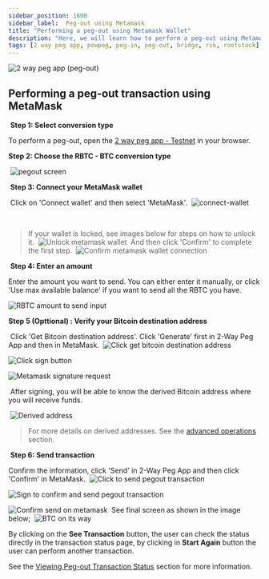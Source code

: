 ```yaml
---
sidebar_position: 1600
sidebar_label:  Peg-out using Metamask
title: "Performing a peg-out using Metamask Wallet"
description: "Here, we will learn how to perform a peg-out using Metamask Wallet."
tags: [2 way peg app, powpeg, peg-in, peg-out, bridge, rsk, rootstock]
---
```



![2 way peg app (peg-out)](/img/resources/two-way-peg-app/pegout.gif)

## Performing a peg-out transaction using MetaMask
​
**Step 1: Select conversion type**

To perform a peg-out, open  the [2 way peg app - Testnet](https://app.2wp.testnet.rootstock.io/) in your browser.

**Step 2: Choose the RBTC - BTC conversion type**

​
![pegout screen](/img/resources/two-way-peg-app/pegout-button.png)

​
**Step 3: Connect your MetaMask wallet**

​
Click on 'Connect wallet' and then select 'MetaMask'.
​
![connect-wallet](/img/resources/two-way-peg-app/pegout-ledger-trezor-connection.png)

​
> If your wallet is locked, see images below for steps on how to unlock it.
​
![Unlock metamask wallet](/img/resources/two-way-peg-app/unlock-metamask.png)
​
And then click 'Confirm' to complete the first step.
​
![Confirm metamask wallet connection](/img/resources/two-way-peg-app/confirm-pegout-select-mm.png)

​
**Step 4: Enter an amount**


Enter the amount you want to send​. You can either enter it manually, 
or click 'Use max available balance' if you want to send all the RBTC you have.
​

![RBTC amount to send input](/img/resources/two-way-peg-app/pegout-tx-screen.png)
​

**Step 5 (Opttional) : Verify your Bitcoin destination address**

​
Click 'Get Bitcoin destination address'. Click 'Generate' first in 2-Way Peg App and then in MetaMask.
​
![Click get bitcoin destination address](/img/resources/two-way-peg-app/opttional1.png)

![Click sign button](/img/resources/two-way-peg-app/optional2.png)

![Metamask signature request](/img/resources/two-way-peg-app/signature-metamask.png)

​
After signing, you will be able to know the derived Bitcoin address where you will receive funds.

​
![Derived address](/img/resources/two-way-peg-app/optional3.png)

> For more details on derived addresses. See the [advanced operations](/resources/guides/two-way-peg-app/pegout/deriving-electrum) section.

​
**Step 6: Send transaction**


Confirm the information, click 'Send' in 2-Way Peg App and then  click 'Confirm' in MetaMask.
​
![Click to send pegout transaction](/img/resources/two-way-peg-app/pegout-min-and-max-values.png)

![Sign to confirm and send pegout transaction](/img/resources/two-way-peg-app/pegout-mm-confirm.png)

![Confirm send on metamask](/img/resources/two-way-peg-app/send-metamask.png)
​
See final screen as shown in the image below;
​
![BTC on its way](/img/resources/two-way-peg-app/pegout-finished-tx.png)

By clicking on the **See Transaction** button, the user can check the status directly in the transaction status page, by clicking in **Start Again** button the user can perform another transaction.

See the [Viewing Peg-out Transaction Status](/resources/guides/two-way-peg-app/pegout/status) section for more information.